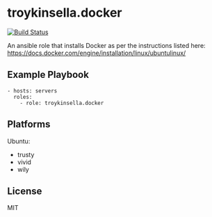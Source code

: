 troykinsella.docker
===================

[![Build Status][travis-image]][travis-url]

An ansible role that installs Docker as per the instructions listed here: https://docs.docker.com/engine/installation/linux/ubuntulinux/

Example Playbook
----------------

    - hosts: servers
      roles:
        - role: troykinsella.docker

Platforms
---------

Ubuntu:

* trusty
* vivid
* wily

License
-------

MIT

[travis-image]: https://travis-ci.org/troykinsella/ansible-docker.svg?branch=master
[travis-url]: https://travis-ci.org/troykinsella/ansible-docker
